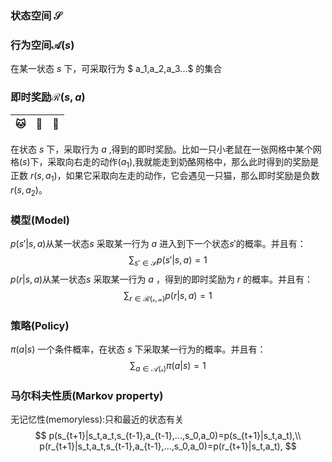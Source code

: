 ### 状态空间 $\mathcal{S}$



### 行为空间$\mathcal{A}(s)$

在某一状态 $s$ 下，可采取行为 $ a_1,a_2,a_3...$ 的集合



### 即时奖励$\mathcal{R}(s,a)$

|  🐱   |  🐀   |  🧀   |
| :--: | :--: | :--: |



在状态 $s$ 下，采取行为 $a$ ,得到的即时奖励。比如一只小老鼠在一张网格中某个网格$(s)$下，采取向右走的动作$(a_1)$,我就能走到奶酪网格中，那么此时得到的奖励是正数 $r(s,a_1)$，如果它采取向左走的动作，它会遇见一只猫，那么即时奖励是负数$r(s,a_2)$。



### 模型(Model)

$p(s'|s,a)$从某一状态$s$ 采取某一行为 $a$ 进入到下一个状态$s'$的概率。并且有：
$$
\sum_{s'\in \mathcal{S}}p(s'|s,a)=1
$$
$p(r|s,a)$从某一状态$s$ 采取某一行为 $a$ ，得到的即时奖励为 $r$ 的概率。并且有：
$$
\sum_{r\in \mathcal{R(s,a)}}p(r|s,a)=1
$$


### 策略(Policy)

$\pi(a|s)$ 一个条件概率，在状态 $s$ 下采取某一行为的概率。并且有：
$$
\sum_{a\in \mathcal{A(s)}}\pi(a|s)=1
$$

### 马尔科夫性质(Markov property)

无记忆性(memoryless):只和最近的状态有关
$$
p(s_{t+1}|s_t,a_t,s_{t-1},a_{t-1},...,s_0,a_0)=p(s_{t+1}|s_t,a_t),\\
p(r_{t+1}|s_t,a_t,s_{t-1},a_{t-1},...,s_0,a_0)=p(r_{t+1}|s_t,a_t),
$$
